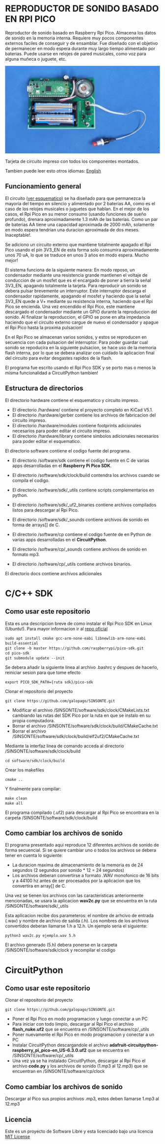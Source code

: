 # REPRODUCTOR DE SONIDO BASADO EN RPI PICO

Reproductor de sonido basado en Raspberry Rpi Pico. Almacena los datos de sonido en la memoria interna. Requiere muy pocos componentes externos faciles de conseguir y de ensamblar. Fue diseñado con el objetivo de permanecer en modo espera durante muy largo tiempo alimentado por baterias. Puede usarse en relojes de pared musicales, como voz para alguna muñeca o juguete, etc.

![TARJETA](sinsonte.png)

Tarjeta de circuito impreso con todos los componentes montados.

Tambien puede leer esto otros idiomas: [English](../README.md)

## Funcionamiento general

El circuito ([ver esquematico](../docs/schematic.pdf)) se ha diseñado para que permanezca la mayoria del tiempo en silencio y alimentado por 2 baterias AA, como es el caso de los relojes musicales o juguetes que hablan. En el mejor de los casos, el Rpi Pico en su menor consumo (usando funciones de sueño profundo), drenara aproximadamente 1.3 mAh de las baterias. Como un par de baterias AA tiene una capacidad aproximada de 2000 mAh, solamente en modo espera tendrian una duracion aproximada de dos meses. Inaceptable!.

Se adiciono un circuito externo que mantiene totalmente apagado el Rpi Pico usando el pin 3V3_EN de esta forma solo consumira aproximadamente unos 70 uA, lo que se traduce en unos 3 años en modo espera. Mucho mejor!

El sistema funciona de la siguiente manera: En modo reposo, un condensador mediante una resistencia grande mantienen el voltaje de conduccion de un mosfet que es el encargado de poner a tierra la señal 3V3_EN, apagando totalmente la tarjeta. Para reproducir un sonido se debera pulsar brevemente un interruptor. Este interruptor descarga el condensador rapidamente, apagando el mosfet y haciendo que la señal 3V3_EN quede a V+ mediante su resistencia interna, haciendo que el Rpi Pico se encienda. Una vez encendido el Rpi Pico, este mantiene descargado el condensador mediante un GPIO durante la reproduccion del sonido. Al finalizar la reproduccion, el GPIO se pone en alta impedancia haciendo que el circuito externo cargue de nuevo el condensador y apague el Rpi Pico hasta la proxima pulsacion!

En el Rpi Pico se almacenan varios sonidos, y estos se reproducen en secuencia con cada pulsacion del interruptor. Para poder guardar cual sonido se repoducira en la siguiente pulsacion, se hace uso de la memoria flash interna, por lo que se debera analizar con cuidado la aplicacion final del circuito para evitar desgastes rapidos de la flash.

El programa fue escrito usando el Rpi Pico SDK y se porto mas o menos la misma funcionalidad a CircuitPython tambien!

## Estructura de directorios

El directorio hardware contiene el esquematico y circuito impreso.
* El directorio /hardware/ contiene el proyecto completo en KiCad V5.1.
* El directorio /hardware/gerber contiene los archivos de fabricacion del circuito impreso.
* El directorio /hardware/modules contiene footprints adicionales necesarios para poder editar el circuito impreso.
* El directorio /hardware/library contiene simbolos adicionales necesarios para poder editar el esquematico.

El directorio software contiene el codigo fuente del programa.
* El directorio /software/sdk contiene el codigo fuente en C de varias apps desarrolladas en el **Raspberry Pi Pico SDK**.
* El directorio /software/sdk/clock/build contendra los archivos cuando se compila el codigo.
* El directorio /software/sdk/_utils contiene scripts complementarios en python.
* El directorio /software/sdk/_uf2_binaries contiene archivos compilados listos para descargar al Rpi Pico.
* El directorio /software/sdk/_sounds contiene archivos de sonido en forma de arrays[] de C.

* El directorio /software/cp contiene el codigo fuente de en Python de varias apps desarrolladas en el **CircuitPython**.
* El directorio /software/cp/_sounds contiene archivos de sonido en formato mp3.
* El directorio /software/cp/_utils contiene archivos binarios.

El directorio docs contiene archivos adicionales

# C/C++ SDK
## Como usar este repositorio

Esta es una descripcion breve de como instalar el Rpi Pico SDK en Linux (Ubuntu!). Para mayor informacion ir al [repo oficial](https://github.com/raspberrypi/pico-sdk)
~~~
sudo apt install cmake gcc-arm-none-eabi libnewlib-arm-none-eabi build-essential
git clone -b master https://github.com/raspberrypi/pico-sdk.git
cd pico-sdk
git submodule update --init
~~~
Se debera añadir la siguiente linea al archivo .bashrc y despues de hacerlo, reiniciar sesion para que tome efecto
~~~
export PICO_SDK_PATH={ruta sdk}/pico-sdk
~~~
Clonar el repositorio del proyecto
~~~
git clone https://github.com/galopago/SINSONTE.git
~~~
* Modificar el archivo /SINSONTE/software/sdk/clock/CMakeLists.txt cambiando las rutas del SDK Pico por la ruta en que se instalo en su propia computadora.
* Borrar el archivo /SINSONTE/software/sdk/clock/build/CMakeCache.txt
* Borrar el archivo /SINSONTE/software/sdk/clock/build/elf2uf2/CMakeCache.txt

Mediante la interfaz linea de comando acceda al directorio /SINSONTE/software/sdk/clock/build
~~~
cd software/sdk/clock/build
~~~
Crear los makefiles
~~~
cmake ..
~~~
Y finalmente para compilar:
~~~
make clean
make all
~~~
El programa compilado (.uf2) para descargar al Rpi Pico se encontrara en la carpeta /SINSONTE/software/sdk/clock/build


## Como cambiar los archivos de sonido

El programa presentado aqui reproduce 12 diferentes archivos de sonido de forma secuencial. Si se quiere cambiar uno o todos los archivos se debera tener en cuenta lo siguiente:

* La duracion maxima de almacenamiento de la memoria es de 24 segundos (2 segundos por sonido * 12 = 24 segundos)
* Los archivos deberan convertirse a formato .WAV monofonico de 16 bits y a 44100 hz antes de ser procesados por la aplicacion que los convertira en array[] de C.


Una vez se tienen los archivos con las caracteristicas anteriormente mencionadas, se usara la aplicacion **wav2c.py** que se encuentra en la ruta /SINSONTE/software/sdk/_utils

Esta aplicacion recibe dos parameteros: el nombre de arhcivo de entrada (.wav) y nombre de archivo de salida (.h). Los nombres de los archivos convertidos deberan llamarse 1.h a 12.h. Un ejemplo seria el siguiente:

~~~
python3 wav2c.py ejemplo.wav 5.h
~~~

El archivo generado (5.h) debera ponerse en la carpeta /SINSONTE/software/sdk/clock y recompilar el codigo

# CircuitPython
## Como usar este repositorio

Clonar el repositorio del proyecto
~~~
git clone https://github.com/galopago/SINSONTE.git
~~~
* Poner el Rpi Pico en modo programacion y luego conectar a un PC
* Para iniciar con todo limpio, descargar al Rpi Pico el archivo **flash_nuke.uf2** que se encuentra en /SINSONTE/software/cp/_utils
* Poner nuevamente el Rpi Pico en modo programacion y conectar a un PC
* Instalar CircuitPython descargandole el archivo **adafruit-circuitpython-raspberry_pi_pico-en_US-6.3.0.uf2** que se encuentra en /SINSONTE/software/cp/_utils
* Una vez ya se ha instalado CircuitPython, descargar al Rpi Pico el archivo **code.py** y los archivos de sonido (1.mp3 al 12.mp3) que se encuentran en /SINSONTE/software/cp/clock 

## Como cambiar los archivos de sonido
Descargar al Pico sus propios archivos .mp3, estos deben llamarse 1.mp3 al 12.mp3

## Licencia
Este es un proyecto de Software Libre y esta licenciado bajo una licencia [MIT License](https://spdx.org/licenses/MIT.html)
